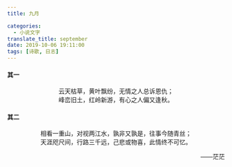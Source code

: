 ```yaml
---
title: 九月

categories:
  - 小说文字
translate_title: september
date: 2019-10-06 19:11:00
tags: [诗歌, 日志]
---
```


#### 其一

<center>云天枯草，黄叶飘纷，无情之人总诉恩仇；</center>

<center>峰峦旧土，红岭新游，有心之人偏又逢秋。</center>



#### 其二

<center>相看一重山，对视两江水，孰非又孰是，往事今随青丝；</center>

<center>天涯咫尺间，行路三千远，己悲或物喜，此情终不可忆。</center>

<p align="right">——茫茫</p>
